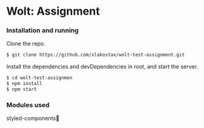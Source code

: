 # Wolt: Assignment

### Installation and running

Clone the repo.

```sh
$ git clone https://github.com/xlakostax/wolt-test-assignment.git
```

Install the dependencies and devDependencies in root, and start the server.

```sh
$ cd wolt-test-assignmen
$ npm install
$ npm start
```

### Modules used

styled-components💅
